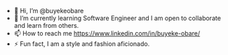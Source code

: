 - 👋 Hi, I’m @buyekeobare 
- 🌱 I’m currently learning Software Engineer and I am open to collaborate and learn from others.
- 📫 How to reach me https://www.linkedin.com/in/buyeke-obare/
- ⚡ Fun fact, I am a style and fashion aficionado.

<!---
buyekeobare/buyekeobare is a ✨ special ✨ repository because its `README.md` (this file) appears on your GitHub profile.
You can click the Preview link to take a look at your changes.
--->

